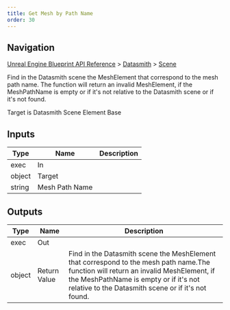 ```yaml
---
title: Get Mesh by Path Name
order: 30
---
```

## Navigation

[Unreal Engine Blueprint API Reference](https://dev.epicgames.com/documentation/en-us/unreal-engine/BlueprintAPI) > [Datasmith](https://dev.epicgames.com/documentation/en-us/unreal-engine/BlueprintAPI/Datasmith) > [Scene](https://dev.epicgames.com/documentation/en-us/unreal-engine/BlueprintAPI/Datasmith/Scene)

Find in the Datasmith scene the MeshElement that correspond to the mesh path name.
The function will return an invalid MeshElement, if the MeshPathName is empty or if it's not relative to the Datasmith scene or if it's not found.

Target is Datasmith Scene Element Base

## Inputs

| Type | Name | Description |
| --- | --- | --- |
| exec | In |  |
| object | Target |  |
| string | Mesh Path Name |  |

## Outputs

| Type | Name | Description |
| --- | --- | --- |
| exec | Out |  |
| object | Return Value | Find in the Datasmith scene the MeshElement that correspond to the mesh path name.The function will return an invalid MeshElement, if the MeshPathName is empty or if it's not relative to the Datasmith scene or if it's not found. |

